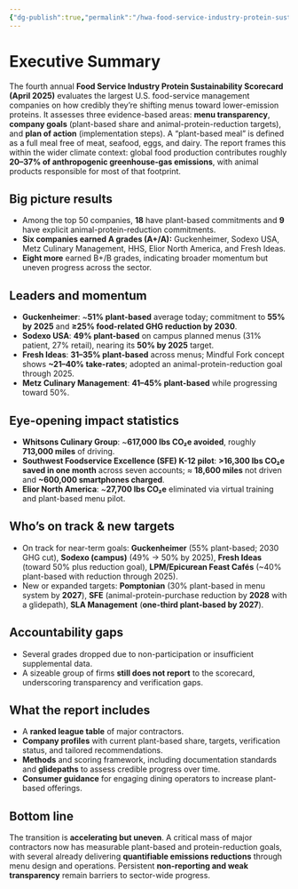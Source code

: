 ```yaml
---
{"dg-publish":true,"permalink":"/hwa-food-service-industry-protein-sustainability-scorecard/","tags":["#institutional_change"],"created":"2025-10-23T17:42:42.293+01:00","updated":"2025-10-23T17:42:42.294+01:00"}
---
```


# Executive Summary

The fourth annual **Food Service Industry Protein Sustainability Scorecard (April 2025)** evaluates the largest U.S. food-service management companies on how credibly they’re shifting menus toward lower-emission proteins. It assesses three evidence-based areas: **menu transparency**, **company goals** (plant-based share and animal-protein-reduction targets), and **plan of action** (implementation steps). A “plant-based meal” is defined as a full meal free of meat, seafood, eggs, and dairy. The report frames this within the wider climate context: global food production contributes roughly **20–37% of anthropogenic greenhouse-gas emissions**, with animal products responsible for most of that footprint.

## Big picture results
- Among the top 50 companies, **18** have plant-based commitments and **9** have explicit animal-protein-reduction commitments.  
- **Six companies earned A grades (A+/A):** Guckenheimer, Sodexo USA, Metz Culinary Management, HHS, Elior North America, and Fresh Ideas.  
- **Eight more** earned B+/B grades, indicating broader momentum but uneven progress across the sector.

## Leaders and momentum
- **Guckenheimer**: ~**51% plant-based** average today; commitment to **55% by 2025** and **≥25% food-related GHG reduction by 2030**.  
- **Sodexo USA**: **49% plant-based** on campus planned menus (31% patient, 27% retail), nearing its **50% by 2025** target.  
- **Fresh Ideas**: **31–35% plant-based** across menus; Mindful Fork concept shows **~21–40% take-rates**; adopted an animal-protein-reduction goal through 2025.  
- **Metz Culinary Management**: **41–45% plant-based** while progressing toward 50%.

## Eye-opening impact statistics
- **Whitsons Culinary Group**: ~**617,000 lbs CO₂e avoided**, roughly **713,000 miles** of driving.  
- **Southwest Foodservice Excellence (SFE) K-12 pilot**: **>16,300 lbs CO₂e saved in one month** across seven accounts; ≈ **18,600 miles** not driven and **~600,000 smartphones charged**.  
- **Elior North America**: ~**27,700 lbs CO₂e** eliminated via virtual training and plant-based menu pilot.

## Who’s on track & new targets
- On track for near-term goals: **Guckenheimer** (55% plant-based; 2030 GHG cut), **Sodexo (campus)** (49% → 50% by 2025), **Fresh Ideas** (toward 50% plus reduction goal), **LPM/Epicurean Feast Cafés** (~40% plant-based with reduction through 2025).  
- New or expanded targets: **Pomptonian** (30% plant-based in menu system by **2027**), **SFE** (animal-protein-purchase reduction by **2028** with a glidepath), **SLA Management** (**one-third plant-based by 2027**).

## Accountability gaps
- Several grades dropped due to non-participation or insufficient supplemental data.  
- A sizeable group of firms **still does not report** to the scorecard, underscoring transparency and verification gaps.

## What the report includes
- A **ranked league table** of major contractors.  
- **Company profiles** with current plant-based share, targets, verification status, and tailored recommendations.  
- **Methods** and scoring framework, including documentation standards and **glidepaths** to assess credible progress over time.  
- **Consumer guidance** for engaging dining operators to increase plant-based offerings.

## Bottom line
The transition is **accelerating but uneven**. A critical mass of major contractors now has measurable plant-based and protein-reduction goals, with several already delivering **quantifiable emissions reductions** through menu design and operations. Persistent **non-reporting and weak transparency** remain barriers to sector-wide progress.
